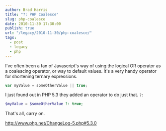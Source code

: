 ```yaml
---
author: Brad Harris
title: "?: PHP Coalesce"
slug: php-coalesce
date: 2010-11-30 17:30:00
publish: true
url: "/legacy/2010-11-30/php-coalesce/"
tags:
  - post
  - legacy
  - php
---
```


I've often been a fan of Javascript's way of using the logical OR operator as a coalescing operator, or way to default values.  It's a very handy operator for shortening ternary expressions.

```javascript
var myValue = someOtherValue || true;
```

I just found out in PHP 5.3 they added an operator to do just that.  ```?:```

```php
$myValue = $someOtherValue ?: true;
```

That's all, carry on.

<http://www.php.net/ChangeLog-5.php#5.3.0>

